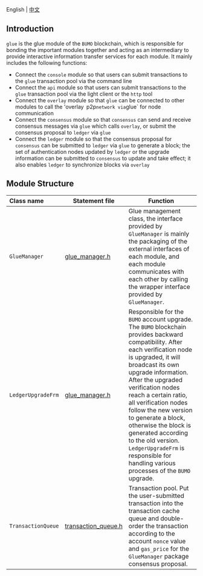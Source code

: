 English | [中文](README_CN.md) 

## Introduction
`glue` is the glue module of the `BUMO` blockchain, which is responsible for bonding the important modules together and acting as an intermediary to provide interactive information transfer services for each module. It mainly includes the following functions:
- Connect the `console` module so that users can submit transactions to the `glue` transaction pool via the command line
- Connect the `api` module so that users can submit transactions to the `glue` transaction pool via the light client or the `http` tool
- Connect the `overlay` module so that `glue` can be connected to other modules to call the 'overlay` `p2p` network via `glue` for node communication
- Connect the `consensus` module so that `consensus` can send and receive consensus messages via `glue` which calls `overlay`, or submit the consensus proposal to `ledger` via `glue`
- Connect the `ledger` module so that the consensus proposal for `consensus` can be submitted to `ledger` via `glue` to generate a block; the set of authentication nodes updated by `ledger` or the upgrade information can be submitted to `consensus` to update and take effect; it also enables `ledger` to synchronize blocks via `overlay`

## Module Structure
Class name | Statement file | Function
|:--- | --- | ---
|`GlueManager`      | [glue_manager.h](./glue_manager.h)            | Glue management class, the interface provided by `GlueManager` is mainly the packaging of the external interfaces of each module, and each module communicates with each other by calling the wrapper interface provided by `GlueManager`.
|`LedgerUpgradeFrm` | [glue_manager.h](./glue_manager.h)            | Responsible for the `BUMO` account upgrade. The `BUMO` blockchain provides backward compatibility. After each verification node is upgraded, it will broadcast its own upgrade information. After the upgraded verification nodes reach a certain ratio, all verification nodes follow the new version to generate a block, otherwise the block is generated according to the old version. `LedgerUpgradeFrm` is responsible for handling various processes of the `BUMO` upgrade.
|`TransactionQueue` | [transaction_queue.h](./transaction_queue.h)  | Transaction pool. Put the user-submitted transaction into the transaction cache queue and double-order the transaction according to the account `nonce` value and `gas_price` for the `GlueManager` package consensus proposal.
